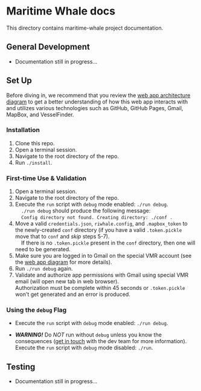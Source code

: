 # Maritime Whale docs

This directory contains maritime-whale project documentation.

## General Development

* Documentation still in progress...

## Set Up

Before diving in, we recommend that you review the [web app architecture diagram](docs/webapp-diagram.png) to get a better understanding of how this web app interacts with and utilizes various technologies such as GitHub, GitHub Pages, Gmail, MapBox, and VesselFinder.

### Installation
1. Clone this repo.
2. Open a terminal session.
3. Navigate to the root directory of the repo.
4. Run `./install`.

### First-time Use & Validation
1. Open a terminal session.
2. Navigate to the root directory of the repo.
3. Execute the `run` script with `debug` mode enabled: `./run debug`.<br/>
&nbsp;&nbsp;&nbsp;&nbsp;`./run debug` should produce the following message:<br/>
&nbsp;&nbsp;&nbsp;&nbsp;`Config directory not found. Creating directory: ./conf .`<br/>
4. Move a valid `credentials.json`, `riwhale.config`, and `.mapbox_token` to the newly-created `conf` directory (if you have a valid `.token.pickle` move that to `conf` and _skip_ steps 5-7).<br/>
&nbsp;&nbsp;&nbsp;&nbsp;If there is no `.token.pickle` present in the `conf` directory, then one will need to be generated.
5. Make sure you are logged in to Gmail on the special VMR account (see the [web app diagram](docs/webapp-diagram.png) for more details).
6. Run `./run debug` again.
7. Validate and authorize app permissions with Gmail using special VMR email (will open new tab in web browser).<br/>
Authorization must be complete within 45 seconds or `.token.pickle` won't get generated and an error is produced.

### Using the `debug` Flag
* Execute the `run` script with `debug` mode enabled: `./run debug`.

* _**WARNING!**_ Do _NOT_ run without `debug` unless you know the consequences ([get in touch](mailto:dev.riwhale+help@gmail.com) with the dev team for more information).<br/>
Execute the `run` script with `debug` mode disabled: `./run`.

## Testing

* Documentation still in progress...
